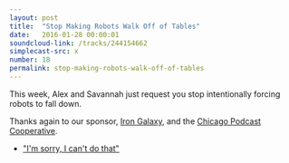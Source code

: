 ```yaml
---
layout: post
title:  "Stop Making Robots Walk Off of Tables"
date:   2016-01-28 00:00:01
soundcloud-link: /tracks/244154662
simplecast-src: x
number: 18
permalink: stop-making-robots-walk-off-of-tables
---
```


This week, Alex and Savannah just request you stop intentionally forcing robots to fall down.

Thanks again to our sponsor, [Iron Galaxy](http://irongalaxystudios.com/), and the [Chicago Podcast Cooperative](http://chicagopodcastcoop.com/).

- ["I'm sorry, I can't do that"](http://www.upi.com/Odd_News/2015/11/25/Im-sorry-I-cant-do-that-Robots-learning-to-say-no/3901448480086/)
